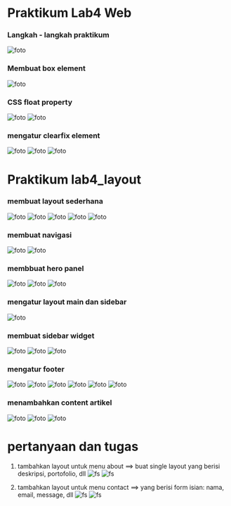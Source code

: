 # Praktikum Lab4 Web
### Langkah - langkah praktikum
![foto](foto/1.png)

### Membuat box element
![foto](foto/2.png)

### CSS float property
![foto](foto/3.png)
![foto](foto/4.png)

### mengatur clearfix element
![foto](foto/5.png)
![foto](foto/6.png)
![foto](foto/7.png)

# Praktikum lab4_layout
### membuat layout sederhana
![foto](foto/8.png)
![foto](foto/9.png)
![foto](foto/10.png)
![foto](foto/11.png)
![foto](foto/12.png)

### membuat navigasi
![foto](foto/13.png)
![foto](foto/14.png)

### membbuat hero panel
![foto](foto/15.png)
![foto](foto/16.png)
![foto](foto/17.png)

### mengatur layout main dan sidebar
![foto](foto/18.png)

### membuat sidebar widget
![foto](foto/19.png)
![foto](foto/20.png)
![foto](foto/21.png)

### mengatur footer
![foto](foto/22.png)
![foto](foto/23.png)
![foto](foto/24.png)
![foto](foto/25a.png)
![foto](foto/25b.png)
![foto](foto/26.png)

### menambahkan content artikel
![foto](foto/27.png)
![foto](foto/28.png)
![foto](foto/29.png)

# pertanyaan dan tugas
1.  tambahkan layout untuk menu about
==> buat single layout yang berisi deskripsi, portofolio, dll
![fs](fsoal/sc1.png)
![fs](fsoal/soal1.png)

2. tambahkan layout untuk menu contact
==> yang berisi form isian: nama, email, message, dll
![fs](fsoal/sc2.png)
![fs](fsoal/soal2.png)